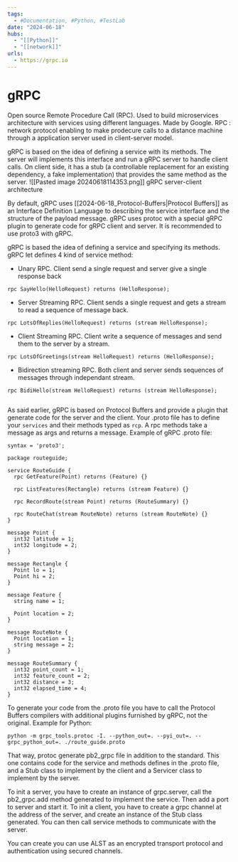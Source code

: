 ```yaml
---
tags:
  - #Documentation, #Python, #TestLab
date: "2024-06-18"
hubs:
  - "[[Python]]"
  - "[[network]]"
urls:
  - https://grpc.io
---
```

# gRPC 

Open source Remote Procedure Call (RPC). Used to build microservices architecture with services using different languages. Made by Google.
RPC : network protocol enabling to make prodecure calls to a distance machine through a application server used in client-server model.

gRPC is based on the idea of defining a service with its methods. The server will implements this interface and run a gRPC server to handle client calls.
On client side, it has a stub (a controllable replacement for an existing dependency, a fake implementation) that provides the same method as the server.
![[Pasted image 20240618114353.png]]
gRPC server-client architecture

By default, gRPC uses [[2024-06-18_Protocol-Buffers|Protocol Buffers]] as an Interface Definition Language to describing the
service interface and the structure of the payload message. gRPC uses protoc with a special
gRPC plugin to generate code for gRPC client and server. It is recommended to use proto3 with
gRPC.

gRPC is based the idea of defining a service and specifying its methods. gRPC let defines 4 kind of service method:
- Unary RPC. Client send a single request and server give a single response back
```
rpc SayHello(HelloRequest) returns (HelloResponse);

```
- Server Streaming RPC. Client sends a single request and gets a stream to read a sequence of message back.
```
rpc LotsOfReplies(HelloRequest) returns (stream HelloResponse);

```
- Client Streaming RPC. Client write a sequence of messages and send them to the server by a stream.
```
rpc LotsOfGreetings(stream HelloRequest) returns (HelloResponse);

```
- Bidirection streaming RPC. Both client and server sends sequences of messages through independant stream.
```
rpc BidiHello(stream HelloRequest) returns (stream HelloResponse);
 
```

As said earlier, gRPC is based on Protocol Buffers and provide a plugin that generate code for the server and the client.
Your .proto file has to define your ```services``` and their methods typed as ```rcp```. A rpc methods take a message as args and returns a message.
Example of gRPC .proto file:

```
syntax = 'proto3';

package routeguide;

service RouteGuide {
  rpc GetFeature(Point) returns (Feature) {}

  rpc ListFeatures(Rectangle) returns (stream Feature) {}

  rpc RecordRoute(stream Point) returns (RouteSummary) {}

  rpc RouteChat(stream RouteNote) returns (stream RouteNote) {}
}

message Point {
  int32 latitude = 1;
  int32 longitude = 2;
}

message Rectangle {
  Point lo = 1;
  Point hi = 2;
}

message Feature {
  string name = 1;

  Point location = 2;
}

message RouteNote {
  Point location = 1;
  string message = 2;
}

message RouteSummary {
  int32 point_count = 1;
  int32 feature_count = 2;
  int32 distance = 3;
  int32 elapsed_time = 4;
}
```

To generate your code from the .proto file you have to call the Protocol Buffers compilers with additional plugins furnished by gRPC, not the original.
Example for Python:
```
python -m grpc_tools.protoc -I. --python_out=. --pyi_out=. --grpc_python_out=. ./route_guide.proto
```

That way, protoc generate pb2_grpc file in addition to the standard. This one contains code for the service and methods defines in the .proto file,
and a Stub class to implement by the client and a Servicer class to implement by the server.


To init a server, you have to create an instance of grpc.server, call the pb2_grpc.add method generated to implement the service. Then add
a port to server and start it.
To init a client, you have to create a grpc channel at the address of the server, and create an instance of the Stub class generated. You can
then call service methods to communicate with the server. 

You can create you can use ALST as an encrypted transport protocol and authentication using secured channels.

